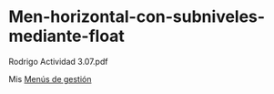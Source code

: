 # Men-horizontal-con-subniveles-mediante-float
Rodrigo Actividad 3.07.pdf

Mis [Menús de gestión](http://127.0.0.1:5500/Men%C3%BA%20de%20gesti%C3%B3n%20de%20alumnos.html)
